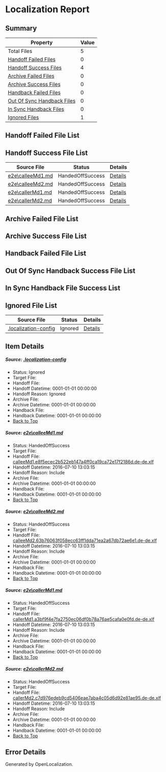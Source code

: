 # <a name='report-top'></a> Localization Report

## Summary
 Property | Value 
 -------- | ----- 
 Total Files | 5
[ Handoff Failed Files ](#handoff-failed-list)| 0
[ Handoff Success Files ](#handoff-success-list)| 4
[ Archive Failed Files ](#archive-failed-list)| 0
[ Archive Success Files ](#archive-success-list)| 0
[ Handback Failed Files ](#handback-failed-list)| 0
[ Out Of Sync Handback Files ](#outofsync-handback-success-list)| 0
[ In Sync Handback Files ](#insync-handback-success-list)| 0
[ Ignored Files ](#ignored-list)| 1

## <a name='handoff-failed-list'></a> Handoff Failed File List

## <a name='handoff-success-list'></a> Handoff Success File List
 Source File | Status | Details 
 ----------- | ------ | ------- 
 [e2e\calleeMd1.md](https://github.com/OpenLocalizationTestOrg/oltest/blob/14ffe8bd2b66f790e06493cba84cf393165cf60c/e2e/calleeMd1.md) | HandedOffSuccess | [Details](#437f9992d5bfea41c3fe54edae03a9c0f88ed7ac1)
 [e2e\calleeMd2.md](https://github.com/OpenLocalizationTestOrg/oltest/blob/14ffe8bd2b66f790e06493cba84cf393165cf60c/e2e/calleeMd2.md) | HandedOffSuccess | [Details](#b3c74c87fbb252810223571bbf5f883584fe3c3f2)
 [e2e\callerMd1.md](https://github.com/OpenLocalizationTestOrg/oltest/blob/14ffe8bd2b66f790e06493cba84cf393165cf60c/e2e/callerMd1.md) | HandedOffSuccess | [Details](#fbc64d88f87915f4e0b510e5f0d1abf2044e4e233)
 [e2e\callerMd2.md](https://github.com/OpenLocalizationTestOrg/oltest/blob/14ffe8bd2b66f790e06493cba84cf393165cf60c/e2e/callerMd2.md) | HandedOffSuccess | [Details](#fcd13b0d7dfb290d1d098bedaf4cb91eb376e3104)

## <a name='archive-failed-list'></a> Archive Failed File List

## <a name='archive-success-list'></a> Archive Success File List

## <a name='handback-failed-list'></a> Handback Failed File List

## <a name='outofsync-handback-success-list'></a> Out Of Sync Handback Success File List

## <a name='insync-handback-success-list'></a> In Sync Handback File Success List

## <a name='ignored-list'></a> Ignored File List
 Source File | Status | Details 
 ----------- | ------ | ------- 
 [.localization-config](https://github.com/OpenLocalizationTestOrg/oltest/blob/14ffe8bd2b66f790e06493cba84cf393165cf60c/.localization-config) | Ignored | [Details](#3d4f252ac210baf56311d7e97dcc2db10974dbd20)

## Item Details
##### <a name='3d4f252ac210baf56311d7e97dcc2db10974dbd20'></a> Source: [.localization-config](https://github.com/OpenLocalizationTestOrg/oltest/blob/14ffe8bd2b66f790e06493cba84cf393165cf60c/.localization-config)
* Status: Ignored
* Target File: 
* Handoff File: 
* Handoff Datetime: 0001-01-01 00:00:00
* Handoff Reason: Ignored
* Archive File: 
* Archive Datetime: 0001-01-01 00:00:00
* Handback File: 
* Handback Datetime: 0001-01-01 00:00:00
* [Back to Top](#report-top)

##### <a name='437f9992d5bfea41c3fe54edae03a9c0f88ed7ac1'></a> Source: [e2e\calleeMd1.md](https://github.com/OpenLocalizationTestOrg/oltest/blob/14ffe8bd2b66f790e06493cba84cf393165cf60c/e2e/calleeMd1.md)
* Status: HandedOffSuccess
* Target File: 
* Handoff File: [calleeMd1.e8f5ecec2b522eb147a4ff0ca19ca72e17f2186d.de-de.xlf](https://github.com/OpenLocalizationTestOrg/olhandoff-e2e/blob/fbdb686086470583ccea34f8ccd3e32782e01b1e/ol-handoff/OpenLocalizationTestOrg/oltest-dede-fly/ci/ht/calleeMd1.e8f5ecec2b522eb147a4ff0ca19ca72e17f2186d.de-de.xlf)
* Handoff Datetime: 2016-07-10 13:03:15
* Handoff Reason: Include
* Archive File: 
* Archive Datetime: 0001-01-01 00:00:00
* Handback File: 
* Handback Datetime: 0001-01-01 00:00:00
* [Back to Top](#report-top)

##### <a name='b3c74c87fbb252810223571bbf5f883584fe3c3f2'></a> Source: [e2e\calleeMd2.md](https://github.com/OpenLocalizationTestOrg/oltest/blob/14ffe8bd2b66f790e06493cba84cf393165cf60c/e2e/calleeMd2.md)
* Status: HandedOffSuccess
* Target File: 
* Handoff File: [calleeMd2.63b76063f058ecc63ff1dda71ea2a67db72ae6e1.de-de.xlf](https://github.com/OpenLocalizationTestOrg/olhandoff-e2e/blob/fbdb686086470583ccea34f8ccd3e32782e01b1e/ol-handoff/OpenLocalizationTestOrg/oltest-dede-fly/ci/ht/calleeMd2.63b76063f058ecc63ff1dda71ea2a67db72ae6e1.de-de.xlf)
* Handoff Datetime: 2016-07-10 13:03:15
* Handoff Reason: Include
* Archive File: 
* Archive Datetime: 0001-01-01 00:00:00
* Handback File: 
* Handback Datetime: 0001-01-01 00:00:00
* [Back to Top](#report-top)

##### <a name='fbc64d88f87915f4e0b510e5f0d1abf2044e4e233'></a> Source: [e2e\callerMd1.md](https://github.com/OpenLocalizationTestOrg/oltest/blob/14ffe8bd2b66f790e06493cba84cf393165cf60c/e2e/callerMd1.md)
* Status: HandedOffSuccess
* Target File: 
* Handoff File: [callerMd1.a3bf9f4e7fa2750ec06df0b78a76ae5cafa0e0fd.de-de.xlf](https://github.com/OpenLocalizationTestOrg/olhandoff-e2e/blob/fbdb686086470583ccea34f8ccd3e32782e01b1e/ol-handoff/OpenLocalizationTestOrg/oltest-dede-fly/ci/ht/callerMd1.a3bf9f4e7fa2750ec06df0b78a76ae5cafa0e0fd.de-de.xlf)
* Handoff Datetime: 2016-07-10 13:03:15
* Handoff Reason: Include
* Archive File: 
* Archive Datetime: 0001-01-01 00:00:00
* Handback File: 
* Handback Datetime: 0001-01-01 00:00:00
* [Back to Top](#report-top)

##### <a name='fcd13b0d7dfb290d1d098bedaf4cb91eb376e3104'></a> Source: [e2e\callerMd2.md](https://github.com/OpenLocalizationTestOrg/oltest/blob/14ffe8bd2b66f790e06493cba84cf393165cf60c/e2e/callerMd2.md)
* Status: HandedOffSuccess
* Target File: 
* Handoff File: [callerMd2.c7d976edeb9cd5406eae7aba4c05d6d92e81ae95.de-de.xlf](https://github.com/OpenLocalizationTestOrg/olhandoff-e2e/blob/fbdb686086470583ccea34f8ccd3e32782e01b1e/ol-handoff/OpenLocalizationTestOrg/oltest-dede-fly/ci/ht/callerMd2.c7d976edeb9cd5406eae7aba4c05d6d92e81ae95.de-de.xlf)
* Handoff Datetime: 2016-07-10 13:03:15
* Handoff Reason: Include
* Archive File: 
* Archive Datetime: 0001-01-01 00:00:00
* Handback File: 
* Handback Datetime: 0001-01-01 00:00:00
* [Back to Top](#report-top)


## Error Details

Generated by OpenLocalization.

